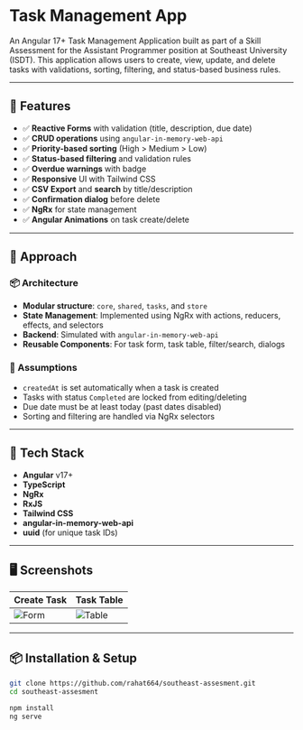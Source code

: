 # Task Management App

An Angular 17+ Task Management Application built as part of a Skill Assessment for the Assistant Programmer position at Southeast University (ISDT). This application allows users to create, view, update, and delete tasks with validations, sorting, filtering, and status-based business rules.

---

## 🚀 Features

- ✅ **Reactive Forms** with validation (title, description, due date)
- ✅ **CRUD operations** using `angular-in-memory-web-api`
- ✅ **Priority-based sorting** (High > Medium > Low)
- ✅ **Status-based filtering** and validation rules
- ✅ **Overdue warnings** with badge
- ✅ **Responsive** UI with Tailwind CSS
- ✅ **CSV Export** and **search** by title/description
- ✅ **Confirmation dialog** before delete
- ✅ **NgRx** for state management
- ✅ **Angular Animations** on task create/delete

---

## 🧠 Approach

### 📦 Architecture
- **Modular structure**: `core`, `shared`, `tasks`, and `store`
- **State Management**: Implemented using NgRx with actions, reducers, effects, and selectors
- **Backend**: Simulated with `angular-in-memory-web-api`
- **Reusable Components**: For task form, task table, filter/search, dialogs

### 🎯 Assumptions
- `createdAt` is set automatically when a task is created
- Tasks with status `Completed` are locked from editing/deleting
- Due date must be at least today (past dates disabled)
- Sorting and filtering are handled via NgRx selectors

---

## 🧰 Tech Stack

- **Angular** v17+
- **TypeScript**
- **NgRx**
- **RxJS**
- **Tailwind CSS**
- **angular-in-memory-web-api**
- **uuid** (for unique task IDs)

---

## 🖥️ Screenshots

| Create Task | Task Table |
|-------------|------------|
| ![Form](screenshots/form.png) | ![Table](screenshots/table.png) |

---

## 📦 Installation & Setup

```bash
git clone https://github.com/rahat664/southeast-assesment.git
cd southeast-assesment

npm install
ng serve
